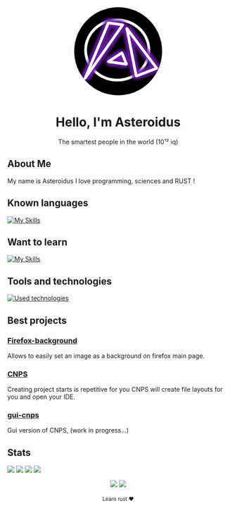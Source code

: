 <!-- Header -->
<p align="center">
  <img src="aster.png" width="200" height="200" style="border-radius: 50%; border: 2px solid white;">
</p>
<h1 align="center">Hello, I'm Asteroidus</h1>
<p align="center">The smartest people in the world (10¹² iq)</p>


<!-- Sections -->
## About Me
My name is Asteroidus I love programming, sciences and RUST ! 

## Known languages
[![My Skills](https://skillicons.dev/icons?i=html,css,rust,python,bash,md,tauri)](https://github.com/AsteroidusTv)

## Want to learn
[![My Skills](https://skillicons.dev/icons?i=webassembly)](https://github.com/AsteroidusTv)

## Tools and technologies
[![Used technologies](https://skillicons.dev/icons?i=linux,vscode,git,github,discord)](https://github.com/AsteroidusTv)

## Best projects

### [Firefox-background](https://github.com/Firefox-background)
Allows to easily set an image as a background on firefox main page.

### [CNPS](https://github.com/Cnps)
Creating project starts is repetitive for you CNPS will create file layouts for you and open your IDE.

### [gui-cnps](https://github.com/Gui-Cnps)
Gui version of CNPS, (work in progress...)

## Stats
[![](http://github-profile-summary-cards.vercel.app/api/cards/repos-per-language?username=AsteroidusTv&theme=dracula)](https://github.com/AsteroidusTv)
[![](http://github-profile-summary-cards.vercel.app/api/cards/most-commit-language?username=AsteroidusTv&theme=dracula)](https://github.com/AsteroidusTv)
[![](http://github-profile-summary-cards.vercel.app/api/cards/stats?username=AsteroidusTv&theme=dracula)](https://github.com/AsteroidusTv)
[![](http://github-profile-summary-cards.vercel.app/api/cards/productive-time?username=AsteroidusTv&theme=dracula&utcOffset=2)](https://github.com/AsteroidusTv)

<!-- Social Links -->
<p align="center">
  <a href="https://github.com/AsteroidusTv"><img src="https://img.icons8.com/material-rounded/30/000000/github.png"/></a>
  <a href="rmbi.ch/aster"><img src="https://img.icons8.com/material-rounded/30/000000/web.png"/></a>

</p>

<!-- Footer -->
<p align="center">
  <small>Learn rust ❤️</small>
</p>
